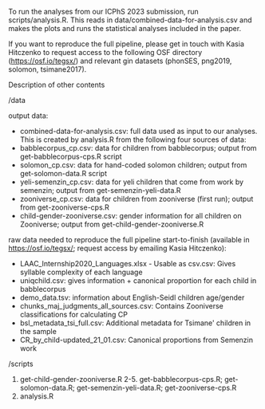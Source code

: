 To run the analyses from our ICPhS 2023 submission, run scripts/analysis.R. This reads in data/combined-data-for-analysis.csv and makes the plots and runs the statistical analyses included in the paper.

If you want to reproduce the full pipeline, please get in touch with Kasia Hitczenko to request access to the following OSF directory (https://osf.io/tegsx/) and relevant gin datasets (phonSES, png2019, solomon, tsimane2017).



Description of other contents 

/data

output data:
* combined-data-for-analysis.csv: full data used as input to our analyses. This is created by analysis.R from the following four sources of data:
* babblecorpus_cp.csv: data for children from babblecorpus; output from get-babblecorpus-cps.R script
* solomon_cp.csv: data for hand-coded solomon children; output from get-solomon-data.R script
* yeli-semenzin_cp.csv: data for yeli children that come from work by semenzin; output from get-semenzin-yeli-data.R
* zooniverse_cp.csv: data for children from zooniverse (first run); output from get-zooniverse-cps.R
* child-gender-zooniverse.csv: gender information for all children on Zooniverse; output from get-child-gender-zooniverse.R

raw data needed to reproduce the full pipeline start-to-finish (available in https://osf.io/tegsx/; request access by emailing Kasia Hitczenko):
* LAAC_Internship2020_Languages.xlsx - Usable as csv.csv: Gives syllable complexity of each language
* uniqchild.csv: gives information + canonical proportion for each child in babblecorpus
* demo_data.tsv: information about English-Seidl children age/gender
* chunks_maj_judgments_all_sources.csv: Contains Zooniverse classifications for calculating CP
* bsl_metadata_tsi_full.csv: Additional metadata for Tsimane' children in the sample
* CR_by_child-updated_21_01.csv: Canonical proportions from Semenzin work


/scripts

1. get-child-gender-zooniverse.R
2-5. get-babblecorpus-cps.R; get-solomon-data.R; get-semenzin-yeli-data.R; get-zooniverse-cps.R
6. analysis.R

